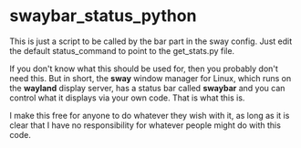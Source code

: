 # swaybar_status_python

This is just a script to be called by the bar part in the sway config. Just edit the default status_command to point to the get_stats.py file.

If you don't know what this should be used for, then you probably don't need this. But in short, the **sway** window manager for Linux, which runs on the **wayland** display server, has a status bar called **swaybar** and you can control what it displays via your own code. That is what this is.

I make this free for anyone to do whatever they wish with it, as long as it is clear that I have no responsibility for whatever people might do with this code.
